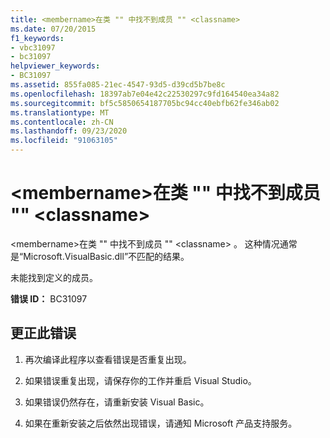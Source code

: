 ```yaml
---
title: <membername>在类 "" 中找不到成员 "" <classname>
ms.date: 07/20/2015
f1_keywords:
- vbc31097
- bc31097
helpviewer_keywords:
- BC31097
ms.assetid: 855fa085-21ec-4547-93d5-d39cd5b7be8c
ms.openlocfilehash: 18397ab7e04e42c22530297c9fd164540ea34a82
ms.sourcegitcommit: bf5c5850654187705bc94cc40ebfb62fe346ab02
ms.translationtype: MT
ms.contentlocale: zh-CN
ms.lasthandoff: 09/23/2020
ms.locfileid: "91063105"
---
```

# <a name="member-membername-cannot-be-found-in-class-classname"></a>\<membername>在类 "" 中找不到成员 "" \<classname>

\<membername>在类 "" 中找不到成员 "" \<classname> 。 这种情况通常是“Microsoft.VisualBasic.dll”不匹配的结果。  
  
 未能找到定义的成员。  
  
 **错误 ID：** BC31097  
  
## <a name="to-correct-this-error"></a>更正此错误  
  
1. 再次编译此程序以查看错误是否重复出现。  
  
2. 如果错误重复出现，请保存你的工作并重启 Visual Studio。  
  
3. 如果错误仍然存在，请重新安装 Visual Basic。  
  
4. 如果在重新安装之后依然出现错误，请通知 Microsoft 产品支持服务。  
